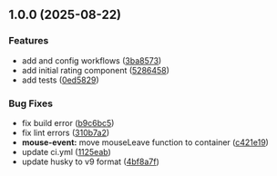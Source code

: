 ## 1.0.0 (2025-08-22)

### Features

* add and config workflows ([3ba8573](https://github.com/neovici/cosmoz-rating/commit/3ba8573b03d310ff0f959c3a10554f7b6a99c816))
* add initial rating component ([5286458](https://github.com/neovici/cosmoz-rating/commit/52864582a89d7ba45699f7717c1fa0dcf6609461))
* add tests ([0ed5829](https://github.com/neovici/cosmoz-rating/commit/0ed58291676b74c0e68eadcfc43206c28ea3bf1c))

### Bug Fixes

* fix build error ([b9c6bc5](https://github.com/neovici/cosmoz-rating/commit/b9c6bc5d53dd1e00ea6a7fe80bea2373d2923133))
* fix lint errors ([310b7a2](https://github.com/neovici/cosmoz-rating/commit/310b7a272105de656d03e3652b096f3668177480))
* **mouse-event:** move mouseLeave function to container ([c421e19](https://github.com/neovici/cosmoz-rating/commit/c421e1906550bfdf55a1f4495193b8804bed4a3b))
* update ci.yml ([1125eab](https://github.com/neovici/cosmoz-rating/commit/1125eab22afdcedd643e6cebe4e20b0e27b50251))
* update husky to v9 format ([4bf8a7f](https://github.com/neovici/cosmoz-rating/commit/4bf8a7f72a1d9e030544c525181dcc8a8bda0727))
